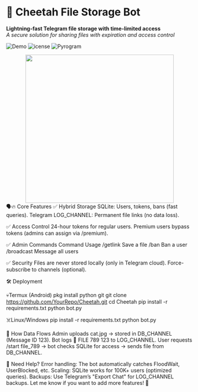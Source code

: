 # 🐆 Cheetah File Storage Bot 

**Lightning-fast Telegram file storage with time-limited access**  
*A secure solution for sharing files with expiration and access control*

![Demo](https://img.shields.io/badge/Status-Active-brightgreen) 
![icense](https://img.shields.io/badge/License-MIT-blue)
![Pyrogram](https://img.shields.io/badge/Pyrogram-2.0-red)

<div align="center">
  <img src="https://github.com/Aryanwadhonkar/Cheetah/assets/your-repo/cheetah-banner.gif" width="400">
</div>
🗣️🔥 Core Features
✅ Hybrid Storage
SQLite: Users, tokens, bans (fast queries).
Telegram LOG_CHANNEL: Permanent file links (no data loss).

✅ Access Control
24-hour tokens for regular users.
Premium users bypass tokens (admins can assign via /premium).

✅ Admin Commands
Command	Usage
/getlink	Save a file
/ban	Ban a user
/broadcast	Message all users

✅ Security
Files are never stored locally (only in Telegram cloud).
Force-subscribe to channels (optional).


🛠 Deployment

💀Termux (Android)
pkg install python git
git clone https://github.com/YourRepo/Cheetah.git
cd Cheetah
pip install -r requirements.txt
python bot.py

☠️Linux/Windows
pip install -r requirements.txt
python bot.py


🔄 How Data Flows
Admin uploads cat.jpg → stored in DB_CHANNEL (Message ID 123).
Bot logs 📁 FILE 789 123 to LOG_CHANNEL.
User requests /start file_789 → bot checks SQLite for access → sends file from DB_CHANNEL.


📌 Need Help?
Error handling: The bot automatically catches FloodWait, UserBlocked, etc.
Scaling: SQLite works for 100K+ users (optimized queries).
Backups: Use Telegram’s "Export Chat" for LOG_CHANNEL backups.
Let me know if you want to add more features! 🚀
